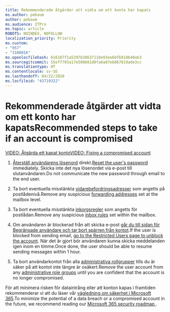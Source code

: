```yaml
---
title: Rekommenderade åtgärder att vidta om ett konto har kapats
ms.author: pebaum
author: pebaum
ms.audience: ITPro
ms.topic: article
ROBOTS: NOINDEX, NOFOLLOW
localization_priority: Priority
ms.custom:
- "957"
- "3100016"
ms.openlocfilehash: 616107f1a5297b38637118e93ee6bfb918640ab3
ms.sourcegitcommit: 55eff703a17e500681d8fa6a87eb067019ade3cc
ms.translationtype: HT
ms.contentlocale: sv-SE
ms.lasthandoff: 04/22/2020
ms.locfileid: "43719322"
---
```

# <a name="recommended-steps-to-take-if-an-account-is-compromised"></a><span data-ttu-id="698ad-102">Rekommenderade åtgärder att vidta om ett konto har kapats</span><span class="sxs-lookup"><span data-stu-id="698ad-102">Recommended steps to take if an account is compromised</span></span>

[<span data-ttu-id="698ad-103">VIDEO: Åtgärda ett kapat konto</span><span class="sxs-lookup"><span data-stu-id="698ad-103">VIDEO: Fixing a compromised account</span></span>](https://www.microsoft.com/videoplayer/embed/RE2jvOb?pid=ocpVideo0-innerdiv-oneplayer&amp;postJsllMsg=true&amp;maskLevel=20&amp;autoplay=true)
  
1. <span data-ttu-id="698ad-104">[Återställ användarens lösenord](https://docs.microsoft.com/office365/admin/add-users/reset-passwords) direkt.</span><span class="sxs-lookup"><span data-stu-id="698ad-104">[Reset the user's password](https://docs.microsoft.com/office365/admin/add-users/reset-passwords) immediately.</span></span> <span data-ttu-id="698ad-105">Skicka inte det nya lösenordet via e-post till slutanvändaren.</span><span class="sxs-lookup"><span data-stu-id="698ad-105">Do not communicate the new password through email to the end user.</span></span>

2. <span data-ttu-id="698ad-106">Ta bort eventuella misstänkta [vidarebefordringsadresser](https://docs.microsoft.com/office365/admin/email/configure-email-forwarding) som angetts på postlådenivå.</span><span class="sxs-lookup"><span data-stu-id="698ad-106">Remove any suspicious [forwarding addresses](https://docs.microsoft.com/office365/admin/email/configure-email-forwarding) set at the mailbox level.</span></span>

3. <span data-ttu-id="698ad-107">Ta bort eventuella misstänkta [inkorgsregler](https://support.office.com/article/1433E3A0-7FB0-4999-B536-50E05CB67FED) som angetts för postlådan.</span><span class="sxs-lookup"><span data-stu-id="698ad-107">Remove any suspicious [inbox rules](https://support.office.com/article/1433E3A0-7FB0-4999-B536-50E05CB67FED) set within the mailbox.</span></span>

4. <span data-ttu-id="698ad-108">Om användaren är blockerad från att skicka e-post [går du till sidan för Begränsade användare och tar bort spärren från kontot](https://protection.office.com/?hash=/restrictedusers).</span><span class="sxs-lookup"><span data-stu-id="698ad-108">If the user is blocked from sending email, [go to the Restricted Users page to unblock the account](https://protection.office.com/?hash=/restrictedusers).</span></span> <span data-ttu-id="698ad-109">När det är gjort bör användaren kunna skicka meddelanden igen inom en timme.</span><span class="sxs-lookup"><span data-stu-id="698ad-109">Once done, the user should be able to resume sending messages within 1 hour.</span></span>

5. <span data-ttu-id="698ad-110">Ta bort användarkontot från alla [administrativa rollgrupper](https://docs.microsoft.com//office365/admin/add-users/assign-admin-roles) tills du är säker på att kontot inte längre är osäkert.</span><span class="sxs-lookup"><span data-stu-id="698ad-110">Remove the user account from any [administrative role groups](https://docs.microsoft.com//office365/admin/add-users/assign-admin-roles) until you are confident that the account is no longer compromised.</span></span>

<span data-ttu-id="698ad-111">För att minimera risken för dataintrång eller att konton kapas i framtiden rekommenderar vi att du läser vår [vägledning om säkerhet i Microsoft 365](https://docs.microsoft.com//office365/securitycompliance/security-roadmap).</span><span class="sxs-lookup"><span data-stu-id="698ad-111">To minimize the potential of a data breach or a compromised account in the future, we recommend reading our [Microsoft 365 security roadmap ](https://docs.microsoft.com//office365/securitycompliance/security-roadmap).</span></span>
  
